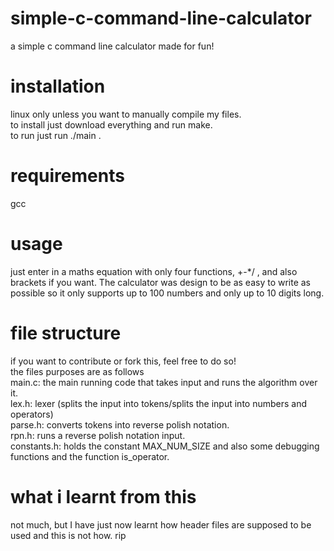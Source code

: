 # simple-c-command-line-calculator
a simple c command line calculator made for fun! 

# installation
linux only unless you want to manually compile my files.            
to install just download everything and run make.           
to run just run ./main .

# requirements
gcc             

# usage
just enter in a maths equation with only four functions, +-\*\/ , and also brackets if you want. The calculator was design to be as easy to write as possible so it only supports up to 100 numbers and only up to 10 digits long.

# file structure
if you want to contribute or fork this, feel free to do so!         
the files purposes are as follows       
main.c: the main running code that takes input and runs the algorithm over it.          
lex.h: lexer (splits the input into tokens/splits the input into numbers and operators)            
parse.h: converts tokens into reverse polish notation.          
rpn.h: runs a reverse polish notation input.                   
constants.h: holds the constant MAX_NUM_SIZE and also some debugging functions and the function is_operator.

# what i learnt from this
not much, but I have just now learnt how header files are supposed to be used and this is not how. rip
